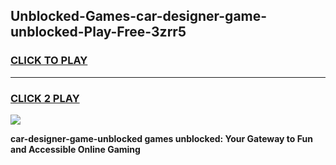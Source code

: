 
## Unblocked-Games-car-designer-game-unblocked-Play-Free-3zrr5
<h3>
<a href="https://premium76.site?title=car-designer-game-unblocked&ref=09A">CLICK TO PLAY</a></h3>
<hr>

<h3>
<a href="https://premium76.site?title=car-designer-game-unblocked&ref=09A">CLICK 2 PLAY</a>
  
</h3>

<a href="https://premium76.site?title=car-designer-game-unblocked&ref=09A"><img src="https://clearcache.store/games.png"></a>


**car-designer-game-unblocked games unblocked: Your Gateway to Fun and Accessible Online Gaming**
